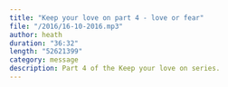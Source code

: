 ```yaml
---
title: "Keep your love on part 4 - love or fear"
file: "/2016/16-10-2016.mp3"
author: heath
duration: "36:32"
length: "52621399"
category: message
description: Part 4 of the Keep your love on series.
---
```


